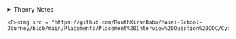 <details>
  <Summary>Theory Notes<Summary>

    <P><img src = "https://github.com/RouthKiranBabu/Masai-School-Journey/blob/main/Placements/Placement%20Interview%20Question%20DOC/Cypress.pdf"/>
</details>

